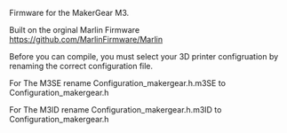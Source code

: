 Firmware for the MakerGear M3.

Built on the orginal Marlin Firmware
https://github.com/MarlinFirmware/Marlin

Before you can compile, you must select your 3D printer configruation by renaming the correct configuration file.

For The M3SE rename
Configuration_makergear.h.m3SE
to
Configuration_makergear.h


For The M3ID rename
Configuration_makergear.h.m3ID
to
Configuration_makergear.h